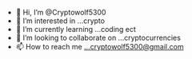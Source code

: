 - 👋 Hi, I’m @Cryptowolf5300
- 👀 I’m interested in ...crypto
- 🌱 I’m currently learning ...coding ect
- 💞️ I’m looking to collaborate on ...cryptocurrencies
- 📫 How to reach me ...cryptowolf5300@gmail.com

<!---
Cryptowolf5300/Cryptowolf5300 is a ✨ special ✨ repository because its `README.md` (this file) appears on your GitHub profile.
You can click the Preview link to take a look at your changes.
--->
